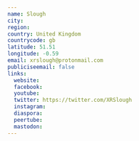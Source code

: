 ```yaml
---
name: Slough
city:
region:
country: United Kingdom
countrycode: gb
latitude: 51.51
longitude: -0.59
email: xrslough@protonmail.com
publiciseemail: false
links:
  website:
  facebook:
  youtube:
  twitter: https://twitter.com/XRSlough
  instagram:
  diaspora:
  peertube:
  mastodon:
---
```

